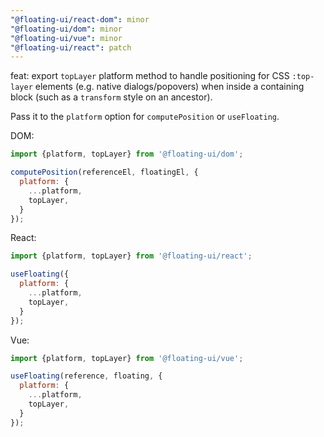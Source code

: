 ```yaml
---
"@floating-ui/react-dom": minor
"@floating-ui/dom": minor
"@floating-ui/vue": minor
"@floating-ui/react": patch
---
```


feat: export `topLayer` platform method to handle positioning for CSS `:top-layer` elements (e.g. native dialogs/popovers) when inside a containing block (such as a `transform` style on an ancestor). 

Pass it to the `platform` option for `computePosition` or `useFloating`.

DOM: 

```js
import {platform, topLayer} from '@floating-ui/dom';

computePosition(referenceEl, floatingEl, {
  platform: {
    ...platform,
    topLayer,
  }
});
```

React:

```js
import {platform, topLayer} from '@floating-ui/react';

useFloating({
  platform: {
    ...platform,
    topLayer,
  }
});
```

Vue:

```js
import {platform, topLayer} from '@floating-ui/vue';

useFloating(reference, floating, {
  platform: {
    ...platform,
    topLayer,
  }
});
```
